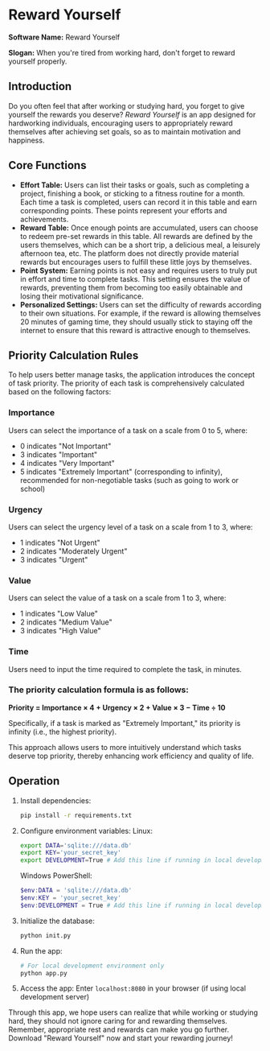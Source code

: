 # Reward Yourself

**Software Name:** Reward Yourself

**Slogan:** When you're tired from working hard, don't forget to reward yourself properly.

## Introduction

Do you often feel that after working or studying hard, you forget to give yourself the rewards you deserve? *Reward Yourself*  is an app designed for hardworking individuals, encouraging users to appropriately reward themselves after achieving set goals, so as to maintain motivation and happiness.

## Core Functions

- **Effort Table:** Users can list their tasks or goals, such as completing a project, finishing a book, or sticking to a fitness routine for a month. Each time a task is completed, users can record it in this table and earn corresponding points. These points represent your efforts and achievements.
- **Reward Table:** Once enough points are accumulated, users can choose to redeem pre-set rewards in this table. All rewards are defined by the users themselves, which can be a short trip, a delicious meal, a leisurely afternoon tea, etc. The platform does not directly provide material rewards but encourages users to fulfill these little joys by themselves.
- **Point System:** Earning points is not easy and requires users to truly put in effort and time to complete tasks. This setting ensures the value of rewards, preventing them from becoming too easily obtainable and losing their motivational significance.
- **Personalized Settings:** Users can set the difficulty of rewards according to their own situations. For example, if the reward is allowing themselves 20 minutes of gaming time, they should usually stick to staying off the internet to ensure that this reward is attractive enough to themselves.

## Priority Calculation Rules  

To help users better manage tasks, the application introduces the concept of task priority. The priority of each task is comprehensively calculated based on the following factors:  


### Importance  
Users can select the importance of a task on a scale from 0 to 5, where:  
- 0 indicates "Not Important"  
- 3 indicates "Important"  
- 4 indicates "Very Important"  
- 5 indicates "Extremely Important" (corresponding to infinity), recommended for non-negotiable tasks (such as going to work or school)  


### Urgency  
Users can select the urgency level of a task on a scale from 1 to 3, where:  
- 1 indicates "Not Urgent"  
- 2 indicates "Moderately Urgent"  
- 3 indicates "Urgent"  


### Value  
Users can select the value of a task on a scale from 1 to 3, where:  
- 1 indicates "Low Value"  
- 2 indicates "Medium Value"  
- 3 indicates "High Value"  


### Time  
Users need to input the time required to complete the task, in minutes.  


### The priority calculation formula is as follows:  
**Priority = Importance × 4 + Urgency × 2 + Value × 3 − Time ÷ 10**  

Specifically, if a task is marked as "Extremely Important," its priority is infinity (i.e., the highest priority).  

This approach allows users to more intuitively understand which tasks deserve top priority, thereby enhancing work efficiency and quality of life.

## Operation

1. Install dependencies:

   ```bash
   pip install -r requirements.txt
   ```
2. Configure environment variables:
   Linux:

   ```bash
   export DATA='sqlite:///data.db'
   export KEY='your_secret_key'
   export DEVELOPMENT=True # Add this line if running in local development environment
   ```

   Windows PowerShell:

   ```powershell
   $env:DATA = 'sqlite:///data.db'
   $env:KEY = 'your_secret_key'
   $env:DEVELOPMENT = True # Add this line if running in local development environment
   ```
3. Initialize the database:

   ```bash
   python init.py
   ```
4. Run the app:

   ```bash
   # For local development environment only
   python app.py
   ```
5. Access the app: Enter `localhost:8080` in your browser (if using local development server)

Through this app, we hope users can realize that while working or studying hard, they should not ignore caring for and rewarding themselves. Remember, appropriate rest and rewards can make you go further. Download "Reward Yourself" now and start your rewarding journey!